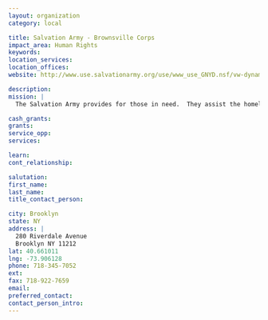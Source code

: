 ```yaml
---
layout: organization
category: local

title: Salvation Army - Brownsville Corps
impact_area: Human Rights
keywords: 
location_services: 
location_offices: 
website: http://www.use.salvationarmy.org/use/www_use_GNYD.nsf/vw-dynamic-index/47D1D19B4E3C9D4680257386000E4588?Opendocument

description: 
mission: |
  The Salvation Army provides for those in need.  They assist the homeless and the destitute in terms of providing clothings shelter, etc...

cash_grants: 
grants: 
service_opp: 
services: 

learn: 
cont_relationship: 

salutation: 
first_name: 
last_name: 
title_contact_person: 

city: Brooklyn
state: NY
address: |
  280 Riverdale Avenue  
  Brooklyn NY 11212
lat: 40.661011
lng: -73.906128
phone: 718-345-7052
ext: 
fax: 718-922-7659
email: 
preferred_contact: 
contact_person_intro: 
---
```

